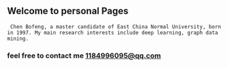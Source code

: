 ## Welcome to personal Pages
     Chen Bofeng, a master candidate of East China Normal University, born in 1997. My main research interests include deep learning, graph data mining.





### feel free to contact me 1184996095@qq.com
